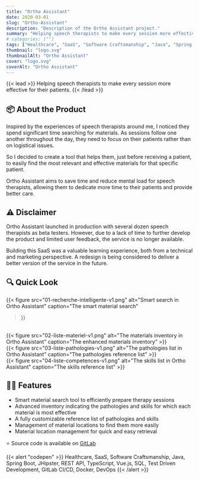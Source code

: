 ```yaml
---
title: "Ortho Assistant"
date: 2020-03-01
slug: "Ortho-Assistant"
description: "Description of the Ortho Assistant project."
summary: "Helping speech therapists to make every session more effective for their patients."
# categories: [""]
tags: ["Healthcare", "SaaS", "Software Craftsmanship", "Java", "Spring Boot", "JHipster", "REST API", "TypeScript", "Vue.js", "SQL", "Test Driven Development", "GitLab CI/CD", "Docker", "DevOps"]
thumbnail: "logo.svg"
thumbnailAlt: "Ortho Assistant"
cover: "logo.svg"
coverAlt: "Ortho Assistant"
---
```


{{< lead >}}
Helping speech therapists to make every session more effective for their patients.
{{< /lead >}}

## :package: About the Product

Inspired by the experiences of speech therapists around me, I noticed they spend significant time searching
for materials. As sessions follow one another throughout the day, they need to focus on their patients rather
than on logistical issues.

So I decided to create a tool that helps them, just before receiving a patient, to easily find the most relevant
and effective materials for that specific patient.

Ortho Assistant aims to save time and reduce mental load for speech therapists, allowing them
to dedicate more time to their patients and provide better care.

## :warning: Disclaimer

Ortho Assistant launched in production with several dozen speech therapists as beta testers.
However, due to a lack of time to further develop the product and limited user feedback,
the service is no longer available. 

Building this SaaS was a valuable learning experience, both from a technical and marketing perspective.
A redesign is being considered to deliver a better version of the service in the future.

## :mag: Quick Look

{{< figure
src="01-recherche-intelligente-v1.png"
alt="Smart search in Ortho Assistant"
caption="The smart material search"
>}}
<br>
{{< figure
src="02-liste-materiel-v1.png"
alt="The materials inventory in Ortho Assistant"
caption="The enhanced materials inventory"
>}}
<br>
{{< figure
src="03-liste-pathologies-v1.png"
alt="The pathologies list in Ortho Assistant"
caption="The pathologies reference list"
>}}
<br>
{{< figure
src="04-liste-competences-v1.png"
alt="The skills list in Ortho Assistant"
caption="The skills reference list"
>}}

## :health_worker: Features

* Smart material search tool to efficiently prepare therapy sessions
* Advanced inventory indicating the pathologies and skills for which each material is most effective
* A fully customizable reference list of pathologies and skills
* Management of material locations to find them more easily
* Material location management for quick and easy retrieval

:star: Source code is available on [GitLab](https://gitlab.com/atondoux/orthoassistant)

{{< alert "codepen" >}}
Healthcare, SaaS, Software Craftsmanship, Java, Spring Boot, JHipster, REST API, TypeScript, Vue.js,
SQL, Test Driven Development, GitLab CI/CD, Docker, DevOps
{{< /alert >}}
